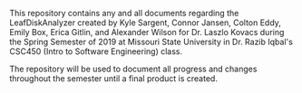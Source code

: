 
This repository contains any and all documents regarding the LeafDiskAnalyzer created by Kyle Sargent, Connor Jansen, Colton Eddy, Emily Box, Erica Gitlin,
and Alexander Wilson for Dr. Laszlo Kovacs during the Spring Semester of 2019 at Missouri State University in Dr. Razib Iqbal's
CSC450 (Intro to Software Engineering) class. 

The repository will be used to document all progress and changes throughout the semester until a final product is created.
